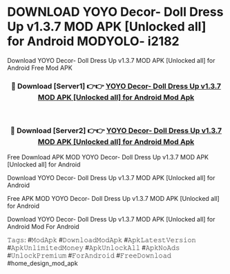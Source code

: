 # DOWNLOAD YOYO Decor- Doll Dress Up v1.3.7 MOD APK [Unlocked all] for Android MODYOLO- i2182
Download YOYO Decor- Doll Dress Up v1.3.7 MOD APK [Unlocked all] for Android Free Mod APK

<div align="center">
<h3>🔴 Download [Server1] 👉👉 <a href="https://apk-comot.site?title=YOYO_Decor-_Doll_Dress_Up_v1.3.7_MOD_APK_[Unlocked_all]_for_Android">YOYO Decor- Doll Dress Up v1.3.7 MOD APK [Unlocked all] for Android Mod Apk</a></h3><br>

<h3>🔴 Download [Server2] 👉👉 <a href="https://apk-comot.site?title=YOYO_Decor-_Doll_Dress_Up_v1.3.7_MOD_APK_[Unlocked_all]_for_Android">YOYO Decor- Doll Dress Up v1.3.7 MOD APK [Unlocked all] for Android Mod Apk</a></h3>
</div>


Free Download APK MOD YOYO Decor- Doll Dress Up v1.3.7 MOD APK [Unlocked all] for Android

Download YOYO Decor- Doll Dress Up v1.3.7 MOD APK [Unlocked all] for Android 

Free APK MOD YOYO Decor- Doll Dress Up v1.3.7 MOD APK [Unlocked all] for Android 

Download YOYO Decor- Doll Dress Up v1.3.7 MOD APK [Unlocked all] for Android Mod For Android

𝚃𝚊𝚐𝚜: #𝙼𝚘𝚍𝙰𝚙𝚔 #𝙳𝚘𝚠𝚗𝚕𝚘𝚊𝚍𝙼𝚘𝚍𝙰𝚙𝚔 #𝙰𝚙𝚔𝙻𝚊𝚝𝚎𝚜𝚝𝚅𝚎𝚛𝚜𝚒𝚘𝚗 #𝙰𝚙𝚔𝚄𝚗𝚕𝚒𝚖𝚒𝚝𝚎𝚍𝙼𝚘𝚗𝚎𝚢 #𝙰𝚙𝚔𝚄𝚗𝚕𝚘𝚌𝚔𝙰𝚕𝚕 #𝙰𝚙𝚔𝙽𝚘𝙰𝚍𝚜 #𝚄𝚗𝚕𝚘𝚌𝚔𝙿𝚛𝚎𝚖𝚒𝚞𝚖 #𝙵𝚘𝚛𝙰𝚗𝚍𝚛𝚘𝚒𝚍 #𝙵𝚛𝚎𝚎𝙳𝚘𝚠𝚗𝚕𝚘𝚊𝚍 #home_design_mod_apk